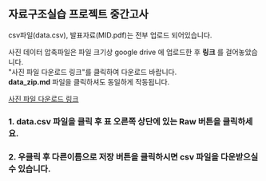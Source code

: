 ## 자료구조실습 프로젝트 중간고사   
csv파일(data.csv), 발표자료(MID.pdf)는 전부 업로드 되어있습니다.   

사진 데이터 압축파일은 파일 크기상 google drive 에 업로드한 후 __링크__ 를 걸어놓았습니다.   
"사진 파일 다운로드 링크"를 클릭하여 다운로드 바랍니다.  
__data_zip.md__ 파일을 클릭하셔도 동일하게 작동됩니다.

[사진 파일 다운로드 링크](https://drive.google.com/file/d/1cBgdP5OURqIRlrin_wq98mS5ZI8b_6GI/view?usp=sharing)
### 1. data.csv 파일을 클릭 후 표 오른쪽 상단에 있는 __Raw__ 버튼을 클릭하세요.
### 2. 우클릭 후 다른이름으로 저장 버튼을 클릭하시면 csv 파일을 다운받으실 수 있습니다.
